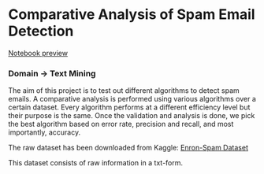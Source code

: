 # Comparative Analysis of Spam Email Detection 
[Notebook preview](https://nbviewer.org/github/alina-tabish/SpamEmailDetection/blob/main/Comparative-Analysis-SpamEmailDetection.ipynb)

### Domain -> Text Mining

The aim of this project is to test out different algorithms to detect spam emails. A comparative analysis is performed using various algorithms over a certain dataset. Every algorithm performs at a different efficiency level but their purpose is the same. Once the validation and analysis is done, we pick the best algorithm based on error rate, precision and recall, and most importantly, accuracy.

The raw dataset has been downloaded from Kaggle: [Enron-Spam Dataset](https://medium.com/r?url=https%3A%2F%2Fwww.kaggle.com%2Fdatasets%2Fwanderfj%2Fenron-spam)

This dataset consists of raw information in a txt-form.
